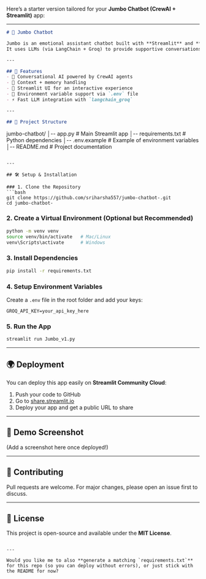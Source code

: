 Here’s a starter version tailored for your **Jumbo Chatbot (CrewAI + Streamlit)** app:

---

```markdown
# 🤖 Jumbo Chatbot

Jumbo is an emotional assistant chatbot built with **Streamlit** and **CrewAI**.  
It uses LLMs (via LangChain + Groq) to provide supportive conversations, mood tracking, and helpful responses.

---

## 🚀 Features
- 💬 Conversational AI powered by CrewAI agents  
- 🧠 Context + memory handling  
- 🎨 Streamlit UI for an interactive experience  
- 🔑 Environment variable support via `.env` file  
- ⚡ Fast LLM integration with `langchain_groq`  

---

## 📂 Project Structure
```

jumbo-chatbot/
│-- app.py              # Main Streamlit app
│-- requirements.txt    # Python dependencies
│-- .env.example        # Example of environment variables
│-- README.md           # Project documentation

````

---

## 🛠️ Setup & Installation

### 1. Clone the Repository
```bash
git clone https://github.com/sriharsha557/jumbo-chatbot-.git
cd jumbo-chatbot-
````

### 2. Create a Virtual Environment (Optional but Recommended)

```bash
python -m venv venv
source venv/bin/activate   # Mac/Linux
venv\Scripts\activate      # Windows
```

### 3. Install Dependencies

```bash
pip install -r requirements.txt
```

### 4. Setup Environment Variables

Create a `.env` file in the root folder and add your keys:

```
GROQ_API_KEY=your_api_key_here
```

### 5. Run the App

```bash
streamlit run Jumbo_v1.py
```

---

## 🌍 Deployment

You can deploy this app easily on **Streamlit Community Cloud**:

1. Push your code to GitHub
2. Go to [share.streamlit.io](https://share.streamlit.io)
3. Deploy your app and get a public URL to share

---

## 📸 Demo Screenshot

(Add a screenshot here once deployed!)

---

## 🤝 Contributing

Pull requests are welcome. For major changes, please open an issue first to discuss.

---

## 📜 License

This project is open-source and available under the **MIT License**.

```

---

Would you like me to also **generate a matching `requirements.txt`** for this repo (so you can deploy without errors), or just stick with the README for now?
```
